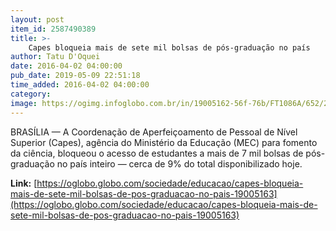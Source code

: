 ```yaml
---
layout: post
item_id: 2587490389
title: >-
    Capes bloqueia mais de sete mil bolsas de pós-graduação no país
author: Tatu D'Oquei
date: 2016-04-02 04:00:00
pub_date: 2019-05-09 22:51:18
time_added: 2016-04-02 04:00:00
category: 
image: https://ogimg.infoglobo.com.br/in/19005162-56f-76b/FT1086A/652/2012-526702958-2012061428140.jpg_20120614.jpg
---
```


BRASÍLIA — A Coordenação de Aperfeiçoamento de Pessoal de Nível Superior (Capes), agência do Ministério da Educação (MEC) para fomento da ciência, bloqueou o acesso de estudantes a mais de 7 mil bolsas de pós-graduação no país inteiro — cerca de 9% do total disponibilizado hoje.

**Link:** [https://oglobo.globo.com/sociedade/educacao/capes-bloqueia-mais-de-sete-mil-bolsas-de-pos-graduacao-no-pais-19005163](https://oglobo.globo.com/sociedade/educacao/capes-bloqueia-mais-de-sete-mil-bolsas-de-pos-graduacao-no-pais-19005163)

